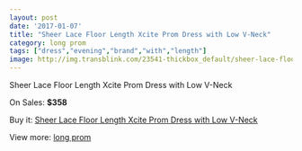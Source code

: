 ```yaml
---
layout: post
date: '2017-01-07'
title: "Sheer Lace Floor Length Xcite Prom Dress with Low V-Neck"
category: long prom
tags: ["dress","evening","brand","with","length"]
image: http://img.transblink.com/23541-thickbox_default/sheer-lace-floor-length-xcite-prom-dress-with-low-v-neck.jpg
---
```

Sheer Lace Floor Length Xcite Prom Dress with Low V-Neck

On Sales: **$358**
<a href="https://www.transblink.com/en/long-prom/7448-sheer-lace-floor-length-xcite-prom-dress-with-low-v-neck.html"><amp-img layout="responsive" width="600" height="600" src="//img.transblink.com/23541-thickbox_default/sheer-lace-floor-length-xcite-prom-dress-with-low-v-neck.jpg" alt="Sheer Lace Floor Length Xcite Prom Dress with Low V-Neck 0" /></a>
<a href="https://www.transblink.com/en/long-prom/7448-sheer-lace-floor-length-xcite-prom-dress-with-low-v-neck.html"><amp-img layout="responsive" width="600" height="600" src="//img.transblink.com/23543-thickbox_default/sheer-lace-floor-length-xcite-prom-dress-with-low-v-neck.jpg" alt="Sheer Lace Floor Length Xcite Prom Dress with Low V-Neck 1" /></a>
<a href="https://www.transblink.com/en/long-prom/7448-sheer-lace-floor-length-xcite-prom-dress-with-low-v-neck.html"><amp-img layout="responsive" width="600" height="600" src="//img.transblink.com/23542-thickbox_default/sheer-lace-floor-length-xcite-prom-dress-with-low-v-neck.jpg" alt="Sheer Lace Floor Length Xcite Prom Dress with Low V-Neck 2" /></a>

Buy it: [Sheer Lace Floor Length Xcite Prom Dress with Low V-Neck](https://www.transblink.com/en/long-prom/7448-sheer-lace-floor-length-xcite-prom-dress-with-low-v-neck.html "Sheer Lace Floor Length Xcite Prom Dress with Low V-Neck")

View more: [long prom](https://www.transblink.com/en/58-long-prom "long prom")